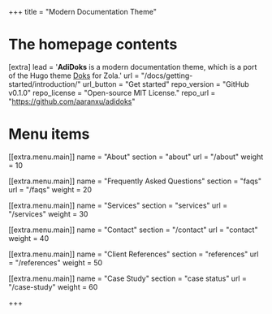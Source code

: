 +++
title = "Modern Documentation Theme"


# The homepage contents
[extra]
lead = '<b>AdiDoks</b> is a modern documentation theme, which is a port of the Hugo theme <a href="https://github.com/h-enk/">Doks</a> for Zola.'
url = "/docs/getting-started/introduction/"
url_button = "Get started"
repo_version = "GitHub v0.1.0"
repo_license = "Open-source MIT License."
repo_url = "https://github.com/aaranxu/adidoks"

# Menu items
[[extra.menu.main]]
name = "About"
section = "about"
url = "/about"
weight = 10

[[extra.menu.main]]
name = "Frequently Asked Questions"
section = "faqs"
url = "/faqs"
weight = 20

[[extra.menu.main]]
name = "Services"
section = "services"
url = "/services"
weight = 30

[[extra.menu.main]]
name = "Contact"
section = "/contact"
url = "contact"
weight = 40

[[extra.menu.main]]
name = "Client References"
section = "references"
url = "/references"
weight = 50

[[extra.menu.main]]
name = "Case Study"
section = "case status"
url = "/case-study"
weight = 60
<!-- 
[[extra.list]]
title = "Security aware"
content = 'Get A+ scores on <a href="https://observatory.mozilla.org/analyze/adidoks.org">Mozilla Observatory</a> out of the box. Easily change the default Security Headers to suit your needs.'

[[extra.list]]
title = "Fast by default ⚡️"
content = 'Get 100 scores on <a href="https://googlechrome.github.io/lighthouse/viewer/?gist=7731347bb8ce999eff7428a8e763b637">Google Lighthouse</a> by default. Doks removes unused css, prefetches links, and lazy loads images.'

[[extra.list]]
title = "SEO-ready"
content = "Use sensible defaults for structured data, open graph, and Twitter cards. Or easily change the SEO settings to your liking."

[[extra.list]]
title = "Full text search"
content = "Search your Doks site with FlexSearch. Easily customize index settings and search options to your liking."

[[extra.list]]
title = "Page layouts"
content = "Build pages with a landing page, blog, or documentation layout. Add custom sections and components to suit your needs."

[[extra.list]]
title = "Dark mode"
content = "Switch to a low-light UI with the click of a button. Change colors with variables to match your branding." -->

+++
